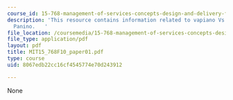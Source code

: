 ```yaml
---
course_id: 15-768-management-of-services-concepts-design-and-delivery-fall-2010
description: 'This resource contains information related to vapiano Vs Trattoria Il
  Panino.   '
file_location: /coursemedia/15-768-management-of-services-concepts-design-and-delivery-fall-2010/8067edb22cc16cf4545774e70d243912_MIT15_768F10_paper01.pdf
file_type: application/pdf
layout: pdf
title: MIT15_768F10_paper01.pdf
type: course
uid: 8067edb22cc16cf4545774e70d243912

---
```

None